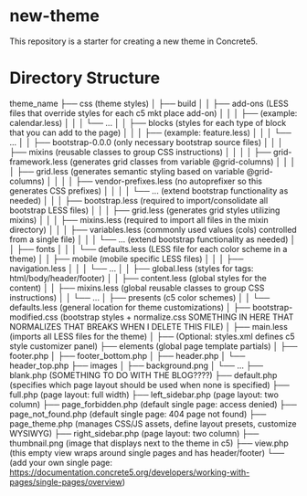 # new-theme
This repository is a starter for creating a new theme in Concrete5.

# Directory Structure
theme_name
├── css (theme styles)
│   ├── build
│   │   ├── add-ons (LESS files that override styles for each c5 mkt place add-on)
│   │   │   ├── (example: calendar.less)
│   │   │   └── ...
│   │   ├── blocks (styles for each type of block that you can add to the page)
│   │   │   ├── (example: feature.less)
│   │   │   └── ...
│   │   ├── bootstrap-0.0.0 (only necessary bootstrap source files)
│   │   │   ├── mixins (reusable classes to group CSS instructions)
│   │   │   │   ├── grid-framework.less (generates grid classes from variable @grid-columns)
│   │   │   │   ├── grid.less (generates semantic styling based on variable @grid-columns)
│   │   │   │   ├── vendor-prefixes.less (no autoprefixer so this generates CSS prefixes)
│   │   │   │   └── ... (extend bootstrap functionality as needed)
│   │   │   ├── bootstrap.less (required to import/consolidate all bootstrap LESS files)
│   │   │   ├── grid.less (generates grid styles utilizing mixins)
│   │   │   ├── mixins.less (required to import all files in the mixin directory)
│   │   │   ├── variables.less (commonly used values (cols) controlled from a single file)
│   │   │   └── ... (extend bootstrap functionality as needed)
│   │   ├── fonts
│   │   │   └── defaults.less (LESS file for each color scheme in a theme)
│   │   ├── mobile (mobile specific LESS files)
│   │   │   ├── navigation.less
│   │   │   └── ...
│   │   ├── global.less (styles for tags: html/body/header/footer)
│   │   ├── content.less (global styles for the content)
│   │   ├── mixins.less (global reusable classes to group CSS instructions)
│   │   └── ...
│   ├── presents (c5 color schemes)
│   │   └── defaults.less  (general location for theme customizations)
│   ├── bootstrap-modified.css (bootstrap styles + normalize.css SOMETHING IN HERE THAT NORMALIZES THAT BREAKS WHEN I DELETE THIS FILE)
│   ├── main.less (imports all LESS files for the theme)
│   ├── (Optional: styles.xml defines c5 style customizer panel)
├── elements (global page template partials)
│   ├── footer.php
│   ├── footer_bottom.php
│   ├── header.php
│   └── header_top.php
├── images
│   ├── background.png
│   └── ...
├── blank.php (SOMETHING TO DO WITH THE BLOG????)
├── default.php  (specifies which page layout should be used when none is specified)
├── full.php (page layout: full width)
├── left_sidebar.php (page layout: two column)
├── page_forbidden.php (default single page: access denied)
├── page_not_found.php (default single page: 404 page not found)
├── page_theme.php (manages CSS/JS assets, define layout presets, customize WYSIWYG)
├── right_sidebar.php (page layout: two column)
├── thumbnail.png (image that displays next to the theme in c5)
├── view.php (this empty view wraps around single pages and has header/footer)
└── (add your own single page: https://documentation.concrete5.org/developers/working-with-pages/single-pages/overview)
